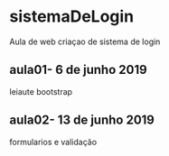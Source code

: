 # sistemaDeLogin
Aula de web criaçao de sistema de login

## aula01- 6 de junho 2019
leiaute bootstrap

## aula02- 13 de junho 2019
formularios e validação
